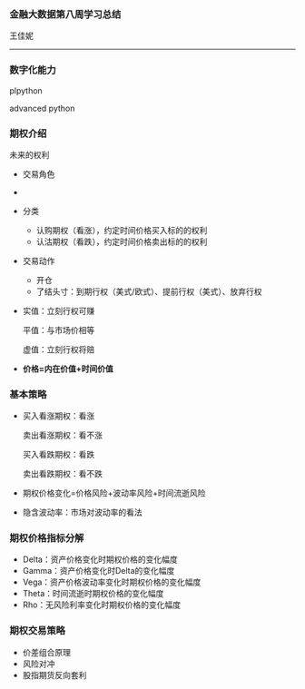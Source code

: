 ### 金融大数据第八周学习总结

王佳妮

------------

### 数字化能力

plpython

advanced python

### 期权介绍

未来的权利

- 交易角色

- 

- 分类

  - 认购期权（看涨），约定时间价格买入标的的权利
  - 认沽期权（看跌），约定时间价格卖出标的的权利

- 交易动作

  - 开仓
  - 了结头寸：到期行权（美式/欧式）、提前行权（美式）、放弃行权

- 实值：立刻行权可赚

  平值：与市场价相等

  虚值：立刻行权将赔

- **价格=内在价值+时间价值**

### 基本策略

- 买入看涨期权：看涨

  卖出看涨期权：看不涨

  买入看跌期权：看跌

  卖出看跌期权：看不跌

- 期权价格变化=价格风险+波动率风险+时间流逝风险

- 隐含波动率：市场对波动率的看法

### 期权价格指标分解

- Delta：资产价格变化时期权价格的变化幅度
- Gamma：资产价格变化时Delta的变化幅度
- Vega：资产价格波动率变化时期权价格的变化幅度
- Theta：时间流逝时期权价格的变化幅度
- Rho：无风险利率变化时期权价格的变化幅度

### 期权交易策略

- 价差组合原理
- 风险对冲
- 股指期货反向套利